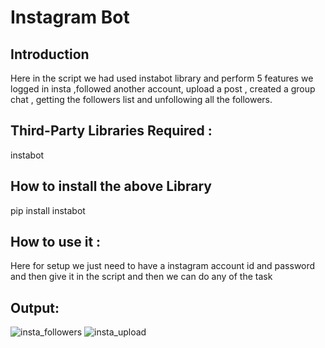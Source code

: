 # Instagram Bot
## Introduction
Here in the script we had used instabot library and perform 5 features we logged in insta ,followed another account, upload a post , created a group chat , getting the followers list and unfollowing all the followers.
## Third-Party Libraries Required :
instabot

## How to install the above Library
pip install instabot


## How to use it :
Here for setup we just need to have a instagram account id and password and then give it in the script and then we can do any of the task

## Output:
![insta_followers](https://user-images.githubusercontent.com/71593494/123547391-3762b900-d77e-11eb-8256-ab1baf7793d3.png)
![insta_upload](https://user-images.githubusercontent.com/71593494/123547396-3e89c700-d77e-11eb-9941-467807d3e867.png)

